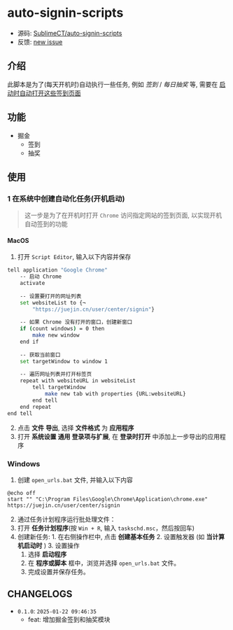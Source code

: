 # auto-signin-scripts
- 源码: [SublimeCT/auto-signin-scripts](https://github.com/SublimeCT/auto-signin-scripts)
- 反馈: [new issue](https://github.com/SublimeCT/auto-signin-scripts/issues/new?template=Blank+issue)

## 介绍
此脚本是为了(每天开机时)自动执行一些任务, 例如 *签到* / *每日抽奖* 等, 需要在 [启动时自动打开这些签到页面](#1-在系统中创建自动化任务开机启动)

## 功能
- 掘金
  - 签到
  - 抽奖

## 使用
### 1 在系统中创建自动化任务(开机启动)
> 这一步是为了在开机时打开 `Chrome` 访问指定网站的签到页面, 以实现开机自动签到的功能

#### MacOS
1. 打开 `Script Editor`, 输入以下内容并保存
```bash
tell application "Google Chrome"
	-- 启动 Chrome
	activate
	
	-- 设置要打开的网址列表
	set websiteList to {¬
		"https://juejin.cn/user/center/signin"}
	
	-- 如果 Chrome 没有打开的窗口，创建新窗口
	if (count windows) = 0 then
		make new window
	end if
	
	-- 获取当前窗口
	set targetWindow to window 1
	
	-- 遍历网址列表并打开标签页
	repeat with websiteURL in websiteList
		tell targetWindow
			make new tab with properties {URL:websiteURL}
		end tell
	end repeat
end tell
```

2. 点击 **文件** **导出**, 选择 **文件格式** 为 **应用程序**
3. 打开 **系统设置** **通用** **登录项与扩展**, 在 **登录时打开** 中添加上一步导出的应用程序

### Windows
1. 创建 `open_urls.bat` 文件, 并输入以下内容
```batch
@echo off
start "" "C:\Program Files\Google\Chrome\Application\chrome.exe" https://juejin.cn/user/center/signin
```
2. 通过任务计划程序运行批处理文件：
  1. 打开 **任务计划程序**(按 `Win + R`, 输入 `taskschd.msc`，然后按回车)
  2. 创建新任务:
    1. 在右侧操作栏中, 点击 **创建基本任务**
    2. 设置触发器 (如 **当计算机启动时** )
    3. 设置操作
      1. 选择 **启动程序**
      2. 在 **程序或脚本** 框中，浏览并选择 `open_urls.bat` 文件。
      3. 完成设置并保存任务。

## CHANGELOGS
- `0.1.0`: `2025-01-22 09:46:35`
  - feat: 增加掘金签到和抽奖模块